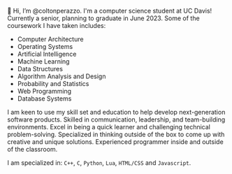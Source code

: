 👋 Hi, I’m @coltonperazzo. I'm a computer science student at UC Davis! Currently a senior, planning to graduate in June 2023.
Some of the coursework I have taken includes:
- Computer Architecture
- Operating Systems
- Artificial Intelligence
- Machine Learning
- Data Structures
- Algorithm Analysis and Design
- Probability and Statistics
- Web Programming
- Database Systems

I am keen to use my skill set and education to help develop next-generation software products. Skilled in communication, leadership, and team-building environments. Excel in being a quick learner and challenging technical problem-solving. Specialized in thinking outside of the box to come up with creative and unique solutions. Experienced programmer inside and outside of the classroom. 

I am specialized in: ```C++```, ```C```, ```Python```, ```Lua```, ```HTML/CSS``` and ```Javascript```. 
